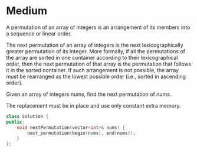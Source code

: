 # Medium

A permutation of an array of integers is an arrangement of its members into a sequence or linear order.

The next permutation of an array of integers is the next lexicographically greater permutation of its integer. More formally, if all the permutations of the array are sorted in one container according to their lexicographical order, then the next permutation of that array is the permutation that follows it in the sorted container. If such arrangement is not possible, the array must be rearranged as the lowest possible order (i.e., sorted in ascending order).

Given an array of integers $nums$, find the next permutation of $nums$.

The replacement must be in place and use only constant extra memory.

```cpp
class Solution {
public:
    void nextPermutation(vector<int>& nums) {
        next_permutation(begin(nums), end(nums));
    }
};
```
